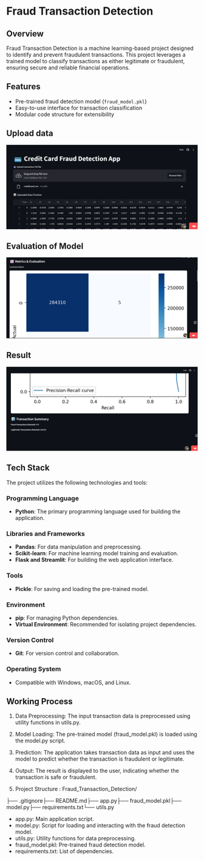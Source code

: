# Fraud Transaction Detection

## Overview
Fraud Transaction Detection is a machine learning-based project designed to identify and prevent fraudulent transactions. This project leverages a trained model to classify transactions as either legitimate or fraudulent, ensuring secure and reliable financial operations.

## Features
- Pre-trained fraud detection model (`fraud_model.pkl`)
- Easy-to-use interface for transaction classification
- Modular code structure for extensibility

## Upload data
![P1](CC1.png)

## Evaluation of Model
![P2](CC2.png)

## Result
![P3](CC4.png)

## Tech Stack

The project utilizes the following technologies and tools:

### Programming Language
- **Python**: The primary programming language used for building the application.

### Libraries and Frameworks
- **Pandas**: For data manipulation and preprocessing.
- **Scikit-learn**: For machine learning model training and evaluation.
- **Flask and Streamlit**: For building the web application interface.

### Tools
- **Pickle**: For saving and loading the pre-trained model.

### Environment
- **pip**: For managing Python dependencies.
- **Virtual Environment**: Recommended for isolating project dependencies.

### Version Control
- **Git**: For version control and collaboration.

### Operating System
- Compatible with Windows, macOS, and Linux.





## Working Process
1. Data Preprocessing:
The input transaction data is preprocessed using utility functions in utils.py.

2. Model Loading:
The pre-trained model (fraud_model.pkl) is loaded using the model.py script.

3. Prediction:
The application takes transaction data as input and uses the model to predict whether the transaction is fraudulent or legitimate.

4. Output:
The result is displayed to the user, indicating whether the transaction is safe or fraudulent.

5. Project Structure :
Fraud_Transaction_Detection/

├── .gitignore├── README.md├── app.py├── fraud_model.pkl├── model.py├── requirements.txt└── utils.py


- app.py: Main application script.
- model.py: Script for loading and interacting with the fraud detection model.
- utils.py: Utility functions for data preprocessing.
- fraud_model.pkl: Pre-trained fraud detection model.
- requirements.txt: List of dependencies.





